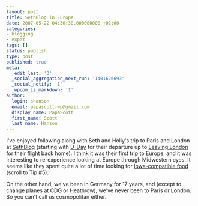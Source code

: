 ```yaml
---
layout: post
title: SethBlog in Europe
date: 2007-05-22 04:30:38.000000000 +02:00
categories:
- blogging
- expat
tags: []
status: publish
type: post
published: true
meta:
  _edit_last: '3'
  _social_aggregation_next_run: '1401626693'
  _social_notify: '1'
  _wpcom_is_markdown: '1'
author:
  login: shanson
  email: papascott-wp@gmail.com
  display_name: PapaScott
  first_name: Scott
  last_name: Hanson
---
```

<p>I've enjoyed following along with Seth and Holly's trip to Paris and London at <a href="http://www.sethb.com/weblog/">SethBlog</a> (starting with <a href="http://www.sethb.com/weblog/archive/2007/05/dday.html">D-Day</a> for their departure up to <a href="http://www.sethb.com/weblog/archive/2007/05/leaving_london.html">Leaving London</a> for their flight back home). I think it was their first trip to Europe, and it was interesting to re-experience looking at Europe through Midwestern eyes. It seems like they spent quite a lot of time looking for <a href="http://www.sethb.com/weblog/archive/2007/05/paris_day_two.html">Iowa-compatible food</a> (scroll to Tip #5).</p>
<p>On the other hand, we've been in Germany for 17 years, and (except to change planes at CDG or Heathrow), we've never been to Paris or London. So you can't call us cosmopolitan either.</p>
